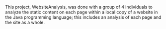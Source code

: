 This project, WebsiteAnalysis, was done with a group of 4 individuals to analyze the static content on each page within a local copy of a website in the Java programming language; this includes an analysis of each page and the site as a whole.
